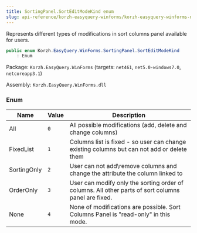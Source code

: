 ```yaml
---
title: SortingPanel.SortEditModeKind enum
slug: api-reference/korzh-easyquery-winforms/korzh-easyquery-winforms-namespace/sortingpanel-sorteditmodekind-enum
---
```


Represents different types of modifications in sort columns panel available for users.
```csharp
public enum Korzh.EasyQuery.WinForms.SortingPanel.SortEditModeKind
    : Enum

```
Package: `Korzh.EasyQuery.WinForms` (targets: `net461`, `net5.0-windows7.0`, `netcoreapp3.1`)

Assembly: `Korzh.EasyQuery.WinForms.dll`

### Enum

| Name | Value | Description | 
| --- | --- | --- | 
| All | `0` | All possible modifications (add, delete and change columns) | 
| FixedList | `1` | Columns list is fixed - so user can change existing columns but can not add or delete them | 
| SortingOnly | `2` | User can not add\remove columns and change the attribute the column linked to | 
| OrderOnly | `3` | User can modify only the sorting order of columns. All other parts of sort columns panel are fixed. | 
| None | `4` | None of modifications are possible. Sort Columns Panel is "read-only" in this mode. |